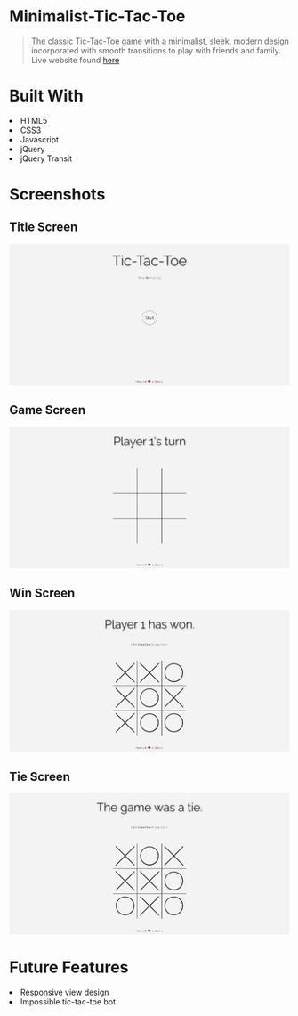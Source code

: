 # Minimalist-Tic-Tac-Toe

> The classic Tic-Tac-Toe game with a minimalist, sleek, modern design incorporated with smooth transitions to play with friends and family.
> Live website found [here](https://ethanl06.github.io/Minimalist-Tic-Tac-Toe/)

# Built With
<li>HTML5</li>
<li>CSS3</li>
<li>Javascript</li>
<li>jQuery</li>
<li>jQuery Transit</li>

# Screenshots
## Title Screen  
![Title Screen](https://github.com/EthanL06/Minimalist-Tic-Tac-Toe/blob/main/screenshots/title_screen.jpg)

## Game Screen  
![Game Screen](https://github.com/EthanL06/Minimalist-Tic-Tac-Toe/blob/main/screenshots/game_screen.jpg)

## Win Screen  
![End Screen](https://github.com/EthanL06/Minimalist-Tic-Tac-Toe/blob/main/screenshots/win_screen.jpg)

## Tie Screen
![Tie Screen](https://github.com/EthanL06/Minimalist-Tic-Tac-Toe/blob/main/screenshots/tie_screen.jpg)

# Future Features
<li>Responsive view design</li>
<li>Impossible tic-tac-toe bot</li>
